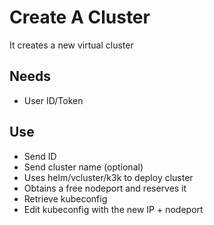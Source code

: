 # Create A Cluster
It creates a new virtual cluster

## Needs
- User ID/Token

## Use
- Send ID
- Send cluster name (optional)
- Uses helm/vcluster/k3k to deploy cluster
- Obtains a free nodeport and reserves it
- Retrieve kubeconfig
- Edit kubeconfig with the new IP + nodeport
